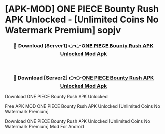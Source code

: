 # [APK-MOD] ONE PIECE Bounty Rush APK Unlocked - [Unlimited Coins No Watermark Premium] sopjv



<div align="center">
<h3>🔴 Download [Server1] 👉👉 <a href="https://momento.my/?title=ONE_PIECE_Bounty_Rush_APK_Unlocked">ONE PIECE Bounty Rush APK Unlocked Mod Apk</a></h3><br>

<h3>🔴 Download [Server2] 👉👉 <a href="https://momento.my/?title=ONE_PIECE_Bounty_Rush_APK_Unlocked">ONE PIECE Bounty Rush APK Unlocked Mod Apk</a></h3>
</div>



Download ONE PIECE Bounty Rush APK Unlocked 

Free APK MOD ONE PIECE Bounty Rush APK Unlocked [Unlimited Coins No Watermark Premium]

Download ONE PIECE Bounty Rush APK Unlocked [Unlimited Coins No Watermark Premium] Mod For Android

